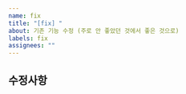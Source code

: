```yaml
---
name: fix
title: "[fix] "
about: 기존 기능 수정 (주로 안 좋았던 것에서 좋은 것으로)
labels: fix
assignees: ""
---
```


## 수정사항
